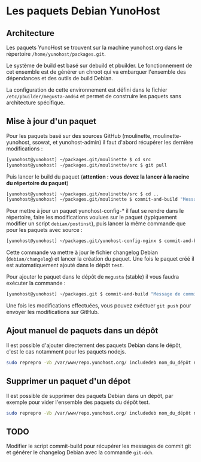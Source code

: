 # Les paquets Debian YunoHost

## Architecture

Les paquets YunoHost se trouvent sur la machine yunohost.org dans le répertoire `/home/yunohost/packages.git`.

Le système de build est basé sur debuild et pbuilder. Le fonctionnement de cet ensemble est de générer un chroot qui va embarquer l'ensemble des dépendances et des outils de build Debian.

La configuration de cette environnement est défini dans le fichier `/etc/pbuilder/megusta-amd64` et permet de construire les paquets sans architecture spécifique. 

## Mise à jour d'un paquet

Pour les paquets basé sur des sources GitHub (moulinette, moulinette-yunohost, ssowat, et yunohost-admin) il faut d'abord récupérer les dernière modifications :

```bash
[yunohost@yunohost] ~/packages.git/moulinette $ cd src
[yunohost@yunohost] ~/packages.git/moulinette/src $ git pull
```

Puis lancer le build du paquet (**attention : vous devez la lancer à la racine du répertoire du paquet**)

```bash
[yunohost@yunohost] ~/packages.git/moulinette/src $ cd ..
[yunohost@yunohost] ~/packages.git/moulinette $ commit-and-build "Message de commit"
```

Pour mettre à jour un paquet yunohost-config-* il faut se rendre dans le répertoire, faire les modifications voulues sur le paquet (typiquement modifier un script `debian/postinst`), puis lancer la même commande que pour les paquets avec source : 

```bash
[yunohost@yunohost] ~/packages.git/yunohost-config-nginx $ commit-and-build "Message de commit"
```

Cette commande va mettre à jour le fichier changelog Debian (`debian/changelog`) et lancer la création du paquet. Une fois le paquet créé il est automatiquement ajouté dans le dépôt `test`.

Pour ajouter le paquet dans le dépôt de `megusta` (stable) il vous faudra exécuter la commande :

```bash
[yunohost@yunohost] ~/packages.git $ commit-and-build "Message de commit" production
```

Une fois les modifications effectuées, vous pouvez exéctuer `git push` pour envoyer les modifications sur GitHub.

## Ajout manuel de paquets dans un dépôt
Il est possible d'ajouter directement des paquets Debian dans le dépôt, c'est le cas notamment pour les paquets nodejs.

```bash
sudo reprepro -Vb /var/www/repo.yunohost.org/ includedeb nom_du_dépôt nom_du_paquet.deb
```

## Supprimer un paquet d'un dépot

Il est possible de supprimer des paquets Debian dans un dépôt, par exemple pour vider l'ensemble des paquets du dépôt test.

```bash
sudo reprepro -Vb /var/www/repo.yunohost.org/ includedeb nom_du_dépôt nom_du_paquet
```
 
## TODO 
Modifier le script commit-build pour récupérer les messages de commit git et générer le changelog Debian avec la commande `git-dch`.




